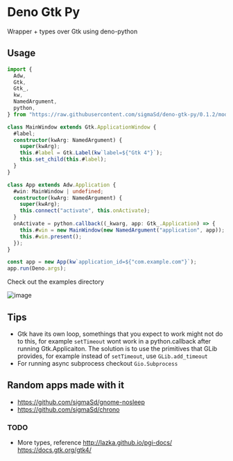 # Deno Gtk Py

Wrapper + types over Gtk using deno-python

## Usage

```ts
import {
  Adw,
  Gtk,
  Gtk_,
  kw,
  NamedArgument,
  python,
} from "https://raw.githubusercontent.com/sigmaSd/deno-gtk-py/0.1.2/mod.ts";

class MainWindow extends Gtk.ApplicationWindow {
  #label;
  constructor(kwArg: NamedArgument) {
    super(kwArg);
    this.#label = Gtk.Label(kw`label=${"Gtk 4"}`);
    this.set_child(this.#label);
  }
}

class App extends Adw.Application {
  #win: MainWindow | undefined;
  constructor(kwArg: NamedArgument) {
    super(kwArg);
    this.connect("activate", this.onActivate);
  }
  onActivate = python.callback((_kwarg, app: Gtk_.Application) => {
    this.#win = new MainWindow(new NamedArgument("application", app));
    this.#win.present();
  });
}

const app = new App(kw`application_id=${"com.example.com"}`);
app.run(Deno.args);
```

Check out the examples directory

![image](https://github.com/sigmaSd/deno-gtk-py/assets/22427111/8e1a9e3b-624f-4990-8402-fdc7e87ae514)

## Tips

- Gtk have its own loop, somethings that you expect to work might not do to
  this, for example `setTimeout` wont work in a python.callback after running
  Gtk.Applicaiton. The solution is to use the primitives that GLib provides, for
  example instead of `setTimeout`, use `GLib.add_timeout`
- For running async subprocess checkout `Gio.Subprocess`

## Random apps made with it

- https://github.com/sigmaSd/gnome-nosleep
- https://github.com/sigmaSd/chrono

### TODO

- More types, reference http://lazka.github.io/pgi-docs/
  https://docs.gtk.org/gtk4/
